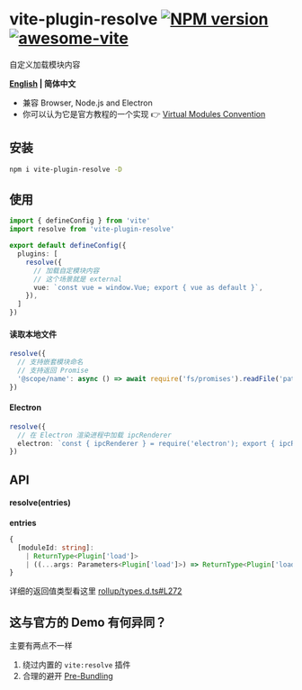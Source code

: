 # vite-plugin-resolve [![NPM version](https://img.shields.io/npm/v/vite-plugin-resolve.svg)](https://npmjs.org/package/vite-plugin-resolve) [![awesome-vite](https://awesome.re/badge.svg)](https://github.com/vitejs/awesome-vite)

自定义加载模块内容

**[English](https://github.com/caoxiemeihao/vite-plugins/tree/main/packages/resolve#readme) | 简体中文**

- 兼容 Browser, Node.js and Electron
- 你可以认为它是官方教程的一个实现 👉 [Virtual Modules Convention](https://vitejs.dev/guide/api-plugin.html#virtual-modules-convention)

## 安装

```bash
npm i vite-plugin-resolve -D
```

## 使用

```ts
import { defineConfig } from 'vite'
import resolve from 'vite-plugin-resolve'

export default defineConfig({
  plugins: [
    resolve({
      // 加载自定模块内容
      // 这个场景就是 external
      vue: `const vue = window.Vue; export { vue as default }`,
    }),
  ]
})
```

#### 读取本地文件

```ts
resolve({
  // 支持嵌套模块命名
  // 支持返回 Promise
  '@scope/name': async () => await require('fs/promises').readFile('path', 'utf-8'),
})
```

#### Electron

```ts
resolve({
  // 在 Electron 渲染进程中加载 ipcRenderer
  electron: `const { ipcRenderer } = require('electron'); export { ipcRenderer };`,
})
```

## API

#### resolve(entries)

**entries**

```ts
{
  [moduleId: string]:
    | ReturnType<Plugin['load']>
    | ((...args: Parameters<Plugin['load']>) => ReturnType<Plugin['load']>)
}
```

详细的返回值类型看这里 [rollup/types.d.ts#L272](https://github.com/rollup/rollup/blob/b8315e03f9790d610a413316fbf6d565f9340cab/src/rollup/types.d.ts#L272)

## 这与官方的 Demo 有何异同？

主要有两点不一样

1. 绕过内置的 `vite:resolve` 插件
2. 合理的避开 [Pre-Bundling](https://vitejs.dev/guide/dep-pre-bundling.html)
